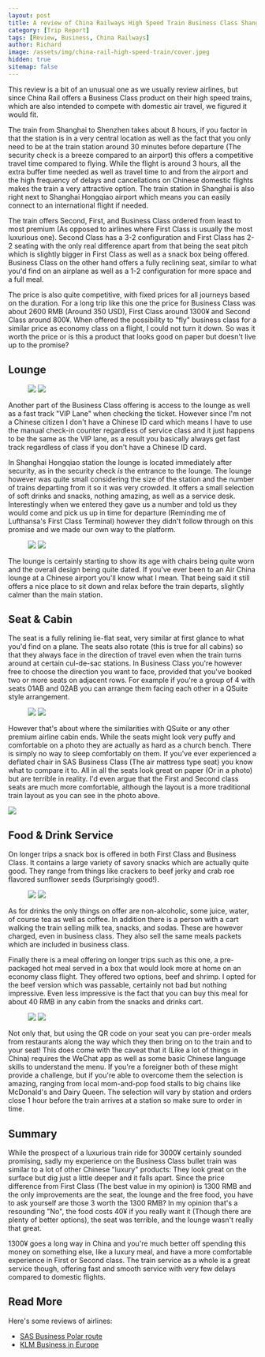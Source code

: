 ```yaml
---
layout: post
title: A review of China Railways High Speed Train Business Class Shanghai-Shenzhen
category: [Trip Report]
tags: [Review, Business, China Railways]
author: Richard
image: /assets/img/china-rail-high-speed-train/cover.jpeg
hidden: true
sitemap: false
---
```


This review is a bit of an unusual one as we usually review airlines, but since China Rail offers a Business Class product on their high speed trains, which are also intended to compete with domestic air travel, we figured it would fit.

The train from Shanghai to Shenzhen takes about 8 hours, if you factor in that the station is in a very central location as well as the fact that you only need to be at the train station around 30 minutes before departure (The security check is a breeze compared to an airport) this offers a competitive travel time compared to flying. While the flight is around 3 hours, all the extra buffer time needed as well as travel time to and from the airport and the high frequency of delays and cancellations on Chinese domestic flights makes the train a very attractive option. The train station in Shanghai is also right next to Shanghai Hongqiao airport which means you can easily connect to an international flight if needed.

The train offers Second, First, and Business Class ordered from least to most premium (As opposed to airlines where First Class is usually the most luxurious one). Second Class has a 3-2 configuration and First Class has 2-2 seating with the only real difference apart from that being the seat pitch which is slightly bigger in First Class as well as a snack box being offered. Business Class on the other hand offers a fully reclining seat, similar to what you'd find on an airplane as well as a 1-2 configuration for more space and a full meal.

The price is also quite competitive, with fixed prices for all journeys based on the duration. For a long trip like this one the price for Business Class was about 2600 RMB (Around 350 USD), First Class around 1300¥ and Second Class around 800¥. When offered the possibility to "fly" business class for a similar price as economy class on a flight, I could not turn it down. So was it worth the price or is this a product that looks good on paper but doesn't live up to the promise?

## Lounge

<figure>
<img src="/assets/img/china-rail-high-speed-train/lounge.jpeg" />
<img src="/assets/img/china-rail-high-speed-train/lounge2.jpeg" />
</figure>

Another part of the Business Class offering is access to the lounge as well as a fast track "VIP Lane" when checking the ticket. However since I'm not a Chinese citizen I don't have a Chinese ID card which means I have to use the manual check-in counter regardless of service class and it just happens to be the same as the VIP lane, as a result you basically always get fast track regardless of class if you don't have a Chinese ID card.

In Shanghai Hongqiao station the lounge is located immediately after security, as in the security check _is_ the entrance to the lounge. The lounge however was quite small considering the size of the station and the number of trains departing from it so it was very crowded. It offers a small selection of soft drinks and snacks, nothing amazing, as well as a service desk. Interestingly when we entered they gave us a number and told us they would come and pick us up in time for departure (Reminding me of Lufthansa's First Class Terminal) however they didn't follow through on this promise and we made our own way to the platform.

<figure>
<img src="/assets/img/china-rail-high-speed-train/lounge-seats.jpeg" />
<img src="/assets/img/china-rail-high-speed-train/lounge-worn.jpeg" />
</figure>

The lounge is certainly starting to show its age with chairs being quite worn and the overall design being quite dated. If you've ever been to an Air China lounge at a Chinese airport you'll know what I mean. That being said it still offers a nice place to sit down and relax before the train departs, slightly calmer than the main station.

## Seat & Cabin

The seat is a fully relining lie-flat seat, very similar at first glance to what you'd find on a plane. The seats also rotate (this is true for all cabins) so that they always face in the direction of travel even when the train turns around at certain cul-de-sac stations. In Business Class you're however free to choose the direction you want to face, provided that you've booked two or more seats on adjacent rows. For example if you're a group of 4 with seats 01AB and 02AB you can arrange them facing each other in a QSuite style arrangement.

<figure>
<img src="/assets/img/china-rail-high-speed-train/seat.jpeg" class="half">
<img src="/assets/img/china-rail-high-speed-train/first-class.jpeg" class="half">
</figure>

However that's about where the similarities with QSuite or any other premium airline cabin ends. While the seats might look very puffy and comfortable on a photo they are actually as hard as a church bench. There is simply no way to sleep comfortably on them. If you've ever experienced a deflated chair in SAS Business Class (The air mattress type seat) you know what to compare it to. All in all the seats look great on paper (Or in a photo) but are terrible in reality. I'd even argue that the First and Second class seats are much more comfortable, although the layout is a more traditional train layout as you can see in the photo above.

<img src="/assets/img/china-rail-high-speed-train/seat-turning.jpeg" class="half">

## Food & Drink Service

On longer trips a snack box is offered in both First Class and Business Class. It contains a large variety of savory snacks which are actually quite good. They range from things like crackers to beef jerky and crab roe flavored sunflower seeds (Surprisingly good!).

<figure>
<img src="/assets/img/china-rail-high-speed-train/snack-box.jpeg" class="half">
<img src="/assets/img/china-rail-high-speed-train/cart.jpeg" class="half">
</figure>

As for drinks the only things on offer are non-alcoholic, some juice, water, of course tea as well as coffee. In addition there is a person with a cart walking the train selling milk tea, snacks, and sodas. These are however charged, even in business class. They also sell the same meals packets which are included in business class.

Finally there is a meal offering on longer trips such as this one, a pre-packaged hot meal served in a box that would look more at home on an economy class flight. They offered two options, beef and shrimp. I opted for the beef version which was passable, certainly not bad but nothing impressive. Even less impressive is the fact that you can buy this meal for about 40 RMB in any cabin from the snacks and drinks cart.

<figure>
<img src="/assets/img/china-rail-high-speed-train/snacks.jpeg" class="half">
<img src="/assets/img/china-rail-high-speed-train/meal.jpeg" class="half">
</figure>

Not only that, but using the QR code on your seat you can pre-order meals from restaurants along the way which they then bring on to the train and to your seat! This does come with the caveat that it (Like a lot of things in China) requires the WeChat app as well as some basic Chinese language skills to understand the menu. If you're a foreigner both of these might provide a challenge, but if you're able to overcome them the selection is amazing, ranging from local mom-and-pop food stalls to big chains like McDonald's and Dairy Queen. The selection will vary by station and orders close 1 hour before the train arrives at a station so make sure to order in time.

## Summary

While the prospect of a luxurious train ride for 3000¥ certainly sounded promising, sadly my experience on the Business Class bullet train was similar to a lot of other Chinese "luxury" products: They look great on the surface but dig just a little deeper and it falls apart. Since the price difference from First Class (The best value in my opinion) is 1300 RMB and the only improvements are the seat, the lounge and the free food, you have to ask yourself are those 3 worth the 1300 RMB? In my opinion that's a resounding "No", the food costs 40¥ if you really want it (Though there are plenty of better options), the seat was terrible, and the lounge wasn't really that great.

1300¥ goes a long way in China and you're much better off spending this money on something else, like a luxury meal, and have a more comfortable experience in First or Second class. The train service as a whole is a great service though, offering fast and smooth service with very few delays compared to domestic flights.

## Read More

Here's some reviews of airlines:

- [SAS Business Polar route](/sas-business-tokyo-polar-route-a350/)
- [KLM Business in Europe](/klm-europe-business-ams-cph/)

<script type="application/ld+json">
{
  "@context": "https://schema.org/", 
  "@type": "Product", 
  "name": "China Railways Business Class",
  "image": "https://blog.awardfares.com/assets/img/sas-business/plane.jpeg",
  "description": "Review of China Railways Business Class high speed rail",
  "brand": {
    "@type": "Brand",
    "name": "China Railways"
  },
  "aggregateRating": {
    "@type": "AggregateRating",
    "ratingValue": "2.0",
    "bestRating": "5",
    "worstRating": "1",
    "ratingCount": "1",
    "reviewCount": "1"
  },
  "review": {
    "@type": "Review",
    "name": "Not worth the added cost over cheaper cabins",
    "reviewBody": "Since the price difference from First Class (The best value in my opinion) is 1300 RMB and the only improvements are the seat, the lounge and the free food, you have to ask yourself are those 3 worth the 1300 RMB? In my opinion that's a resounding "No", the food costs 40¥ if you really want it (Though there are plenty of better options), the seat was terrible, and the lounge wasn't really that great.",
    "reviewRating": {
      "@type": "Rating",
      "ratingValue": "2.0",
      "bestRating": "5",
      "worstRating": "1"
    },
    "datePublished": "2024-01-12",
    "author": {"@type": "Person", "name": "Richard Simko"},
    "publisher": {"@type": "Organization", "name": "AwardFares"}
  }
}
</script>

